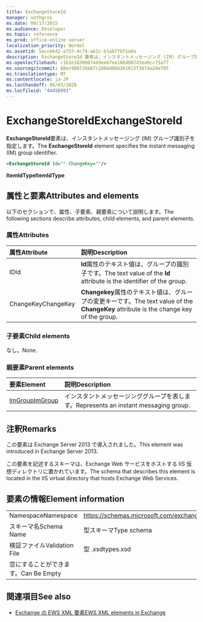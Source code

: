 ```yaml
---
title: ExchangeStoreId
manager: sethgros
ms.date: 09/17/2015
ms.audience: Developer
ms.topic: reference
ms.prod: office-online-server
localization_priority: Normal
ms.assetid: 5acceb42-a757-4c74-ab1c-b1abf7bf1e0a
description: ExchangeStoreId 要素は、インスタントメッセージング (IM) グループ識別子を指定します。
ms.openlocfilehash: c1b1e1830987449eeb7ea186d00743ea9cc75a77
ms.sourcegitcommit: 88ec988f2bb67c1866d06b361615f3674a24e795
ms.translationtype: MT
ms.contentlocale: ja-JP
ms.lasthandoff: 06/03/2020
ms.locfileid: "44456991"
---
```

# <a name="exchangestoreid"></a><span data-ttu-id="944a9-103">ExchangeStoreId</span><span class="sxs-lookup"><span data-stu-id="944a9-103">ExchangeStoreId</span></span>

<span data-ttu-id="944a9-104">**ExchangeStoreId**要素は、インスタントメッセージング (IM) グループ識別子を指定します。</span><span class="sxs-lookup"><span data-stu-id="944a9-104">The **ExchangeStoreId** element specifies the instant messaging (IM) group identifier.</span></span> 
  
```XML
<ExchangeStoreId Id="" ChangeKey=""/>
```

 <span data-ttu-id="944a9-105">**ItemIdType**</span><span class="sxs-lookup"><span data-stu-id="944a9-105">**ItemIdType**</span></span>
## <a name="attributes-and-elements"></a><span data-ttu-id="944a9-106">属性と要素</span><span class="sxs-lookup"><span data-stu-id="944a9-106">Attributes and elements</span></span>

<span data-ttu-id="944a9-107">以下のセクションで、属性、子要素、親要素について説明します。</span><span class="sxs-lookup"><span data-stu-id="944a9-107">The following sections describe attributes, child elements, and parent elements.</span></span>
  
### <a name="attributes"></a><span data-ttu-id="944a9-108">属性</span><span class="sxs-lookup"><span data-stu-id="944a9-108">Attributes</span></span>

|<span data-ttu-id="944a9-109">**属性**</span><span class="sxs-lookup"><span data-stu-id="944a9-109">**Attribute**</span></span>|<span data-ttu-id="944a9-110">**説明**</span><span class="sxs-lookup"><span data-stu-id="944a9-110">**Description**</span></span>|
|:-----|:-----|
|<span data-ttu-id="944a9-111">ID</span><span class="sxs-lookup"><span data-stu-id="944a9-111">Id</span></span>  <br/> |<span data-ttu-id="944a9-112">**Id**属性のテキスト値は、グループの識別子です。</span><span class="sxs-lookup"><span data-stu-id="944a9-112">The text value of the **Id** attribute is the identifier of the group.</span></span>  <br/> |
|<span data-ttu-id="944a9-113">ChangeKey</span><span class="sxs-lookup"><span data-stu-id="944a9-113">ChangeKey</span></span>  <br/> |<span data-ttu-id="944a9-114">**Changekey**属性のテキスト値は、グループの変更キーです。</span><span class="sxs-lookup"><span data-stu-id="944a9-114">The text value of the **ChangeKey** attribute is the change key of the group.</span></span>  <br/> |
   
### <a name="child-elements"></a><span data-ttu-id="944a9-115">子要素</span><span class="sxs-lookup"><span data-stu-id="944a9-115">Child elements</span></span>

<span data-ttu-id="944a9-116">なし。</span><span class="sxs-lookup"><span data-stu-id="944a9-116">None.</span></span>
  
### <a name="parent-elements"></a><span data-ttu-id="944a9-117">親要素</span><span class="sxs-lookup"><span data-stu-id="944a9-117">Parent elements</span></span>

|<span data-ttu-id="944a9-118">**要素**</span><span class="sxs-lookup"><span data-stu-id="944a9-118">**Element**</span></span>|<span data-ttu-id="944a9-119">**説明**</span><span class="sxs-lookup"><span data-stu-id="944a9-119">**Description**</span></span>|
|:-----|:-----|
|[<span data-ttu-id="944a9-120">ImGroup</span><span class="sxs-lookup"><span data-stu-id="944a9-120">ImGroup</span></span>](imgroup.md) <br/> |<span data-ttu-id="944a9-121">インスタントメッセージンググループを表します。</span><span class="sxs-lookup"><span data-stu-id="944a9-121">Represents an instant messaging group.</span></span>  <br/> |
   
## <a name="remarks"></a><span data-ttu-id="944a9-122">注釈</span><span class="sxs-lookup"><span data-stu-id="944a9-122">Remarks</span></span>

<span data-ttu-id="944a9-123">この要素は Exchange Server 2013 で導入されました。</span><span class="sxs-lookup"><span data-stu-id="944a9-123">This element was introduced in Exchange Server 2013.</span></span>
  
<span data-ttu-id="944a9-124">この要素を記述するスキーマは、Exchange Web サービスをホストする IIS 仮想ディレクトリに置かれています。</span><span class="sxs-lookup"><span data-stu-id="944a9-124">The schema that describes this element is located in the IIS virtual directory that hosts Exchange Web Services.</span></span>
  
## <a name="element-information"></a><span data-ttu-id="944a9-125">要素の情報</span><span class="sxs-lookup"><span data-stu-id="944a9-125">Element information</span></span>

|||
|:-----|:-----|
|<span data-ttu-id="944a9-126">Namespace</span><span class="sxs-lookup"><span data-stu-id="944a9-126">Namespace</span></span>  <br/> |https://schemas.microsoft.com/exchange/services/2006/types  <br/> |
|<span data-ttu-id="944a9-127">スキーマ名</span><span class="sxs-lookup"><span data-stu-id="944a9-127">Schema Name</span></span>  <br/> |<span data-ttu-id="944a9-128">型スキーマ</span><span class="sxs-lookup"><span data-stu-id="944a9-128">Type schema</span></span>  <br/> |
|<span data-ttu-id="944a9-129">検証ファイル</span><span class="sxs-lookup"><span data-stu-id="944a9-129">Validation File</span></span>  <br/> |<span data-ttu-id="944a9-130">型 .xsd</span><span class="sxs-lookup"><span data-stu-id="944a9-130">types.xsd</span></span>  <br/> |
|<span data-ttu-id="944a9-131">空にすることができます。</span><span class="sxs-lookup"><span data-stu-id="944a9-131">Can Be Empty</span></span>  <br/> ||
   
## <a name="see-also"></a><span data-ttu-id="944a9-132">関連項目</span><span class="sxs-lookup"><span data-stu-id="944a9-132">See also</span></span>



- [<span data-ttu-id="944a9-133">Exchange の EWS XML 要素</span><span class="sxs-lookup"><span data-stu-id="944a9-133">EWS XML elements in Exchange</span></span>](ews-xml-elements-in-exchange.md)

